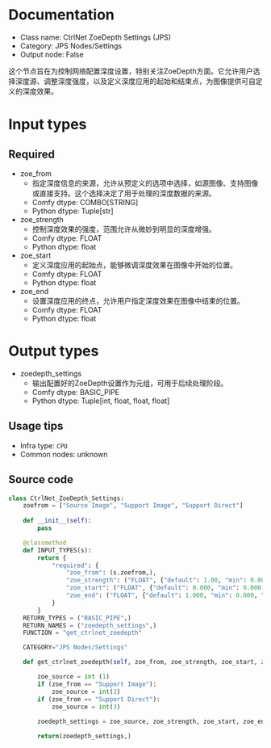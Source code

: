 
# Documentation
- Class name: CtrlNet ZoeDepth Settings (JPS)
- Category: JPS Nodes/Settings
- Output node: False

这个节点旨在为控制网络配置深度设置，特别关注ZoeDepth方面。它允许用户选择深度源、调整深度强度，以及定义深度应用的起始和结束点，为图像提供可自定义的深度效果。

# Input types
## Required
- zoe_from
    - 指定深度信息的来源，允许从预定义的选项中选择，如源图像、支持图像或直接支持。这个选择决定了用于处理的深度数据的来源。
    - Comfy dtype: COMBO[STRING]
    - Python dtype: Tuple[str]
- zoe_strength
    - 控制深度效果的强度，范围允许从微妙到明显的深度增强。
    - Comfy dtype: FLOAT
    - Python dtype: float
- zoe_start
    - 定义深度应用的起始点，能够微调深度效果在图像中开始的位置。
    - Comfy dtype: FLOAT
    - Python dtype: float
- zoe_end
    - 设置深度应用的终点，允许用户指定深度效果在图像中结束的位置。
    - Comfy dtype: FLOAT
    - Python dtype: float

# Output types
- zoedepth_settings
    - 输出配置好的ZoeDepth设置作为元组，可用于后续处理阶段。
    - Comfy dtype: BASIC_PIPE
    - Python dtype: Tuple[int, float, float, float]


## Usage tips
- Infra type: `CPU`
- Common nodes: unknown


## Source code
```python
class CtrlNet_ZoeDepth_Settings:
    zoefrom = ["Source Image", "Support Image", "Support Direct"]
    
    def __init__(self):
        pass

    @classmethod
    def INPUT_TYPES(s):
        return {
            "required": {
                "zoe_from": (s.zoefrom,),
                "zoe_strength": ("FLOAT", {"default": 1.00, "min": 0.00, "max": 10.00, "step": 0.10}),
                "zoe_start": ("FLOAT", {"default": 0.000, "min": 0.000, "max": 1.000, "step": 0.05}),
                "zoe_end": ("FLOAT", {"default": 1.000, "min": 0.000, "max": 1.000, "step": 0.05}),
            }   
        }
    RETURN_TYPES = ("BASIC_PIPE",) 
    RETURN_NAMES = ("zoedepth_settings",)
    FUNCTION = "get_ctrlnet_zoedepth"

    CATEGORY="JPS Nodes/Settings"

    def get_ctrlnet_zoedepth(self, zoe_from, zoe_strength, zoe_start, zoe_end):

        zoe_source = int (1)
        if (zoe_from == "Support Image"):
            zoe_source = int(2)
        if (zoe_from == "Support Direct"):
            zoe_source = int(3)
        
        zoedepth_settings = zoe_source, zoe_strength, zoe_start, zoe_end

        return(zoedepth_settings,)

```

